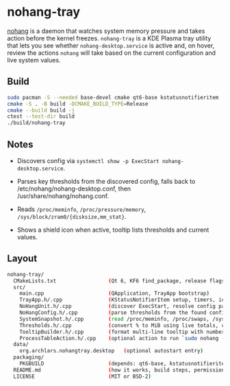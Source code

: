 # nohang-tray

[nohang](https://github.com/hakavlad/nohang) is a daemon that watches system memory pressure and takes action before the kernel freezes. `nohang-tray` is a KDE Plasma tray utility that lets you see whether `nohang-desktop.service` is active and, on hover, review the actions `nohang` will take based on the current configuration and live system values.

## Build
```bash
sudo pacman -S --needed base-devel cmake qt6-base kstatusnotifieritem
cmake -S . -B build -DCMAKE_BUILD_TYPE=Release
cmake --build build -j
ctest --test-dir build
./build/nohang-tray
```
## Notes

* Discovers config via `systemctl show -p ExecStart nohang-desktop.service`.

* Parses key thresholds from the discovered config, falls back to /etc/nohang/nohang-desktop.conf, then /usr/share/nohang/nohang.conf.

* Reads `/proc/meminfo`, `/proc/pressure/memory`, `/sys/block/zram0/{disksize,mm_stat}`.

* Shows a shield icon when active, tooltip lists thresholds and current values.


## Layout

```bash
nohang-tray/
  CMakeLists.txt                 (Qt 6, KF6 find_package, release flags)
  src/
    main.cpp                     (QApplication, TrayApp bootstrap)
    TrayApp.h/.cpp               (KStatusNotifierItem setup, timers, icon)
    NoHangUnit.h/.cpp            (discover ExecStart, resolve config path, isActive)
    NoHangConfig.h/.cpp          (parse thresholds from the found config, fallback to /usr/share defaults)
    SystemSnapshot.h/.cpp        (read /proc/meminfo, /proc/swaps, /sys/block/zram0/*, /proc/pressure/memory)
    Thresholds.h/.cpp            (convert % to MiB using live totals, compare current vs thresholds)
    TooltipBuilder.h/.cpp        (format multi-line tooltip with numbers and explanations)
    ProcessTableAction.h/.cpp    (optional action to run `sudo nohang --tasks -c <cfg>` in a viewer)
  data/
    org.archlars.nohangtray.desktop   (optional autostart entry)
  packaging/
    PKGBUILD                     (depends: qt6-base, kstatusnotifieritem)
  README.md                      (how it works, build steps, permissions)
  LICENSE                        (MIT or BSD-2)
```
